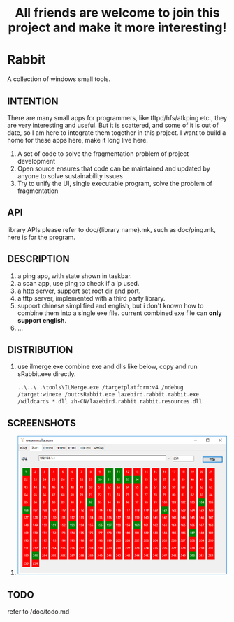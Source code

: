 
# <center>All friends are welcome to join this project and make it more interesting!</center>

# Rabbit
A collection of windows small tools.

## INTENTION  
There are many small apps for programmers, like tftpd/hfs/atkping etc., they are very interesting and useful.
But it is scattered, and some of it is out of date, so I am here to integrate them together in this project.
I want to build a home for these apps here, make it long live here.
1. A set of code to solve the fragmentation problem of project development
2. Open source ensures that code can be maintained and updated by anyone to solve sustainability issues
3. Try to unify the UI, single executable program, solve the problem of fragmentation

## API
library APIs please refer to doc/{library name}.mk, such as doc/ping.mk, here is for the program.

## DESCRIPTION
1. a ping app, with state shown in taskbar.
2. a scan app, use ping to check if a ip used.
3. a http server, support set root dir and port.
4. a tftp server, implemented with a third party library.
5. support chinese simplified and english, but i don't known how to combine them into a single exe file. current combined exe file can **only support english**.
6. ...

## DISTRIBUTION
1. use ilmerge.exe combine exe and dlls like below, copy and run sRabbit.exe directly.  
	```
	..\..\..\tools\ILMerge.exe /targetplatform:v4 /ndebug /target:winexe /out:sRabbit.exe lazebird.rabbit.rabbit.exe /wildcards *.dll zh-CN/lazebird.rabbit.rabbit.resources.dll
	```

## SCREENSHOTS
1. ![Alt ?](/doc/Screenshots.PNG)  

## TODO
refer to /doc/todo.md
